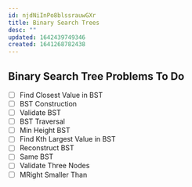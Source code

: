 ```yaml
---
id: njdNiInPo8blssrauwGXr
title: Binary Search Trees
desc: ""
updated: 1642439749346
created: 1641268782438
---
```


## Binary Search Tree Problems To Do

- [ ] Find Closest Value in BST
- [ ] BST Construction
- [ ] Validate BST
- [ ] BST Traversal
- [ ] Min Height BST
- [ ] Find Kth Largest Value in BST
- [ ] Reconstruct BST
- [ ] Same BST
- [ ] Validate Three Nodes
- [ ] MRight Smaller Than
